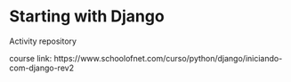 <h1>Starting with Django</h1>
<p>Activity repository</p>
<p>course link: https://www.schoolofnet.com/curso/python/django/iniciando-com-django-rev2</p>
